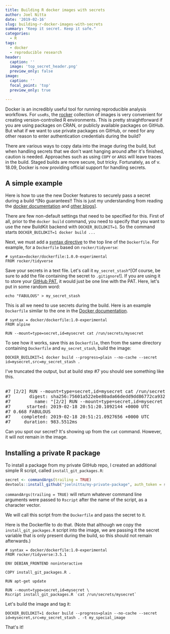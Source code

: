 ```yaml
---
title: Building R docker images with secrets
author: Joel Nitta
date: '2019-02-16'
slug: building-r-docker-images-with-secrets
summary: "Keep it secret. Keep it safe."
categories:
  - R
tags:
  - docker
  - reproducible research
header:
  caption: ''
  image: 'top_secret_header.png'
  preview_only: false
image:
  caption: ''
  focal_point: 'top'
  preview_only: true

---
```




Docker is an incredibly useful tool for running reproducible analysis workflows. For `useRs`, the [rocker](https://www.rocker-project.org/) collection of images is very convenient for creating version-controlled R environments. This is pretty straightforward if you are using packages on CRAN, or publicly available packages on GitHub. But what if we want to use private packages on GitHub, or need for any other reason to enter authentication credentials during the build?

There are various ways to copy data into the image during the build, but when handling secrets that we don't want hanging around after it's finished, caution is needed. Approaches such as using `COPY` or `ARGS` will leave traces in the build. Staged builds are more secure, but tricky. Fortunately, as of v. 18.09, Docker is now providing official support for handling secrets.

## A simple example

Here is how to use the new Docker features to securely pass a secret during a build ^[No guarantees!! This is just my understanding from reading the [docker documentation](https://docs.docker.com/develop/develop-images/build_enhancements/) and [other blogs](https://medium.com/@tonistiigi/build-secrets-and-ssh-forwarding-in-docker-18-09-ae8161d066)].

There are few non-default settings that need to be specified for this. First of all, prior to the `docker build` command, you need to specify that you want to use the new BuildKit backend with `DOCKER_BUILDKIT=1`. So the command starts `DOCKER_BUILDKIT=1 docker build ...`

Next, we must add a [syntax directive](https://docs.docker.com/engine/reference/builder/#syntax) to the top line of the `Dockerfile`. For example, for a `Dockerfile` based on `rocker/tidyverse`:

```shell
# syntax=docker/dockerfile:1.0.0-experimental
FROM rocker/tidyverse
```

Save your secrets in a text file. Let's call it `my_secret_stash`^[Of course, be sure to add the file containing the secret to `.gitignore`!]. If you are using it to store your [GitHub PAT](https://happygitwithr.com/github-pat.html), it would just be one line with the PAT. Here, let's put in some random word:

```shell
echo "FABULOUS" > my_secret_stash
```

This is all we need to use secrets during the build. Here is an example `Dockerfile` similar to the one in the [Docker documentation](https://docs.docker.com/develop/develop-images/build_enhancements/).

```shell
# syntax = docker/dockerfile:1.0-experimental
FROM alpine

RUN --mount=type=secret,id=mysecret cat /run/secrets/mysecret
```

To see how it works, save this as `Dockerfile`, then from the same directory containing `Dockerfile` and `my_secret_stash`, build the image:

```shell
DOCKER_BUILDKIT=1 docker build --progress=plain --no-cache --secret id=mysecret,src=my_secret_stash .
```

I've truncated the output, but at build step #7 you should see something like this.

<pre><output>
#7 [2/2] RUN --mount=type=secret,id=mysecret cat /run/secrets/mysecret
#7       digest: sha256:75601a522ebe80ada66dedd9dd86772ca932d30d7e1b11bba94c04aa55c237de
#7         name: "[2/2] RUN --mount=type=secret,id=mysecret cat /run/secrets/mysecret"
#7      started: 2019-02-18 20:51:20.1092144 +0000 UTC
#7 0.668 FABULOUS
#7    completed: 2019-02-18 20:51:21.0927656 +0000 UTC
#7     duration: 983.5512ms
</output></pre>

Can you spot our secret? It's showing up from the `cat` command. However, it will not remain in the image.

## Installing a private R package

To install a package from my private GitHub repo, I created an additional simple R script, called `install_git_packages.R`:

```r
secret <- commandArgs(trailing = TRUE)
devtools::install_github("joelnitta/my-private-package", auth_token = secret)
```

`commandArgs(trailing = TRUE)` will return whatever command line arguments were passed to `Rscript` after the name of the script, as a character vector.

We will call this script from the `Dockerfile` and pass the secret to it.

Here is the Dockerfile to do that. (Note that although we copy the `install_git_packages.R` script into the image, we are passing it the secret variable that is only present during the build, so this should not remain afterwards.)

```shell
# syntax = docker/dockerfile:1.0-experimental
FROM rocker/tidyverse:3.5.1

ENV DEBIAN_FRONTEND noninteractive

COPY install_git_packages.R .

RUN apt-get update

RUN --mount=type=secret,id=mysecret \
Rscript install_git_packages.R `cat /run/secrets/mysecret`
```

Let's build the image and tag it:
```shell
DOCKER_BUILDKIT=1 docker build --progress=plain --no-cache --secret id=mysecret,src=my_secret_stash . -t my_special_image
```

That's it!
